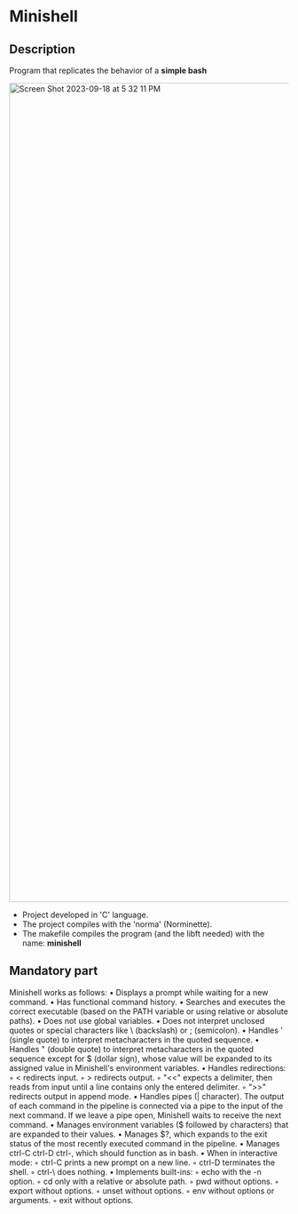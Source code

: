 # Minishell

## Description 

Program that replicates the behavior of a **simple bash**

<img width="1475" alt="Screen Shot 2023-09-18 at 5 32 11 PM" src="https://github.com/hecikmc/minishell/assets/121127625/a0c98b26-a90c-4a4f-9520-44499b4b7d42">

* Project developed in 'C' language.
* The project compiles with the 'norma' (Norminette).
* The makefile compiles the program (and the libft needed) with the name: **minishell**

## Mandatory part

Minishell works as follows:
• Displays a prompt while waiting for a new command.
• Has functional command history.
• Searches and executes the correct executable (based on the PATH variable or using relative or absolute paths).
• Does not use global variables.
• Does not interpret unclosed quotes or special characters like \ (backslash) or ; (semicolon).
• Handles ' (single quote) to interpret metacharacters in the quoted sequence.
• Handles " (double quote) to interpret metacharacters in the quoted sequence except for $ (dollar sign), whose value will be expanded to its assigned value in Minishell's environment variables.
• Handles redirections:
◦ < redirects input.
◦ > redirects output.
◦ "<<" expects a delimiter, then reads from input until a line contains only the entered delimiter.
◦ ">>" redirects output in append mode.
• Handles pipes (| character). The output of each command in the pipeline is connected via a pipe to the input of the next command. If we leave a pipe open, Minishell waits to receive the next command.
• Manages environment variables ($ followed by characters) that are expanded to their values.
• Manages $?, which expands to the exit status of the most recently executed command in the pipeline.
• Manages ctrl-C ctrl-D ctrl-, which should function as in bash.
• When in interactive mode:
◦ ctrl-C prints a new prompt on a new line.
◦ ctrl-D terminates the shell.
◦ ctrl-\ does nothing.
• Implements built-ins:
◦ echo with the -n option.
◦ cd only with a relative or absolute path.
◦ pwd without options.
◦ export without options.
◦ unset without options.
◦ env without options or arguments.
◦ exit without options.

